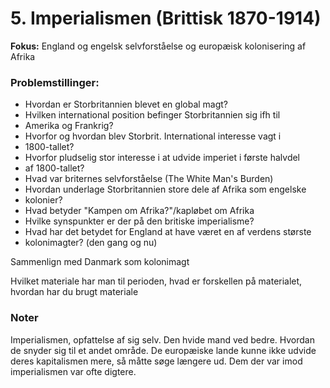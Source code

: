 # 5. Imperialismen (Brittisk 1870-1914)

**Fokus:** England og engelsk selvforståelse og europæisk kolonisering af
Afrika

### Problemstillinger:
- Hvordan er Storbritannien blevet en global magt?
- Hvilken international position befinger Storbritannien sig ifh til
- Amerika og Frankrig?
- Hvorfor og hvordan blev Storbrit. International interesse vagt i
- 1800-tallet?
- Hvorfor pludselig stor interesse i at udvide imperiet i første halvdel
- af 1800-tallet?
- Hvad var briternes selvforståelse (The White Man's Burden)
- Hvordan underlage Storbritannien store dele af Afrika som engelske
- kolonier?
- Hvad betyder "Kampen om Afrika?"/kapløbet om Afrika
- Hvilke synspunkter er der på den britiske imperialisme?
- Hvad har det betydet for England at have været en af verdens største
- kolonimagter? (den gang og nu)

Sammenlign med Danmark som kolonimagt

Hvilket materiale har man til perioden, hvad er forskellen på
materialet, hvordan har du brugt materiale

### Noter


Imperialismen, opfattelse af sig selv. Den hvide mand ved bedre. Hvordan
de snyder sig til et andet område. De europæiske lande kunne ikke udvide
deres kapitalismen mere, så måtte søge længere ud. Dem der var imod
imperialismen var ofte digtere.
